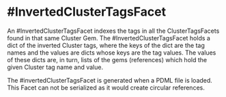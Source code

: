 # #InvertedClusterTagsFacet

An #InvertedClusterTagsFacet indexes the tags in 
all the ClusterTagsFacets found
in that same Cluster Gem.
The #InvertedClusterTagsFacet holds a dict of the inverted Cluster tags, 
where the keys
of the dict are the tag names and the values are dicts whose keys are the
tag values. The values of these dicts are, in turn, lists of the gems
(references) which
hold the given Cluster tag name and value.

The #invertedClusterTagsFacet is generated when a PDML file is loaded.
This Facet can not be serialized as it would create circular references.
